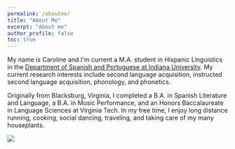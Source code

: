 ```yaml
---
permalink: /aboutme/
title: "About Me"
excerpt: "About me"
author_profile: false
toc: true
---
```


My name is Caroline and I'm current a M.A. student in Hispanic Linguistics in the [Department of Spanish and Portuguese at Indiana University](https://spanport.indiana.edu/graduate/hispanic-linguistics/index.html). My current research interests include second language acquisition, instructed second language acquisition, phonology, and phonetics. 

Originally from Blacksburg, Virginia, I completed a B.A. in Spanish Literature and Language, a B.A. in Music Performance, and an Honors Baccalaureate in Language Sciences at Virginia Tech. In my free time, I enjoy long distance running, cooking, social dancing, traveling, and taking care of my many houseplants.

<img src="/files/Photo_bench2.jpeg/" max-width="90%">
  
